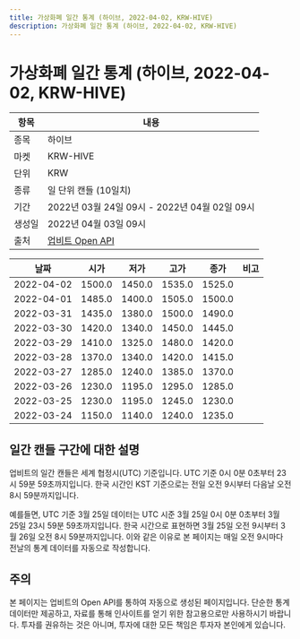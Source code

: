 ```yaml
---
title: 가상화폐 일간 통계 (하이브, 2022-04-02, KRW-HIVE)
description: 가상화폐 일간 통계 (하이브, 2022-04-02, KRW-HIVE)
---
```



가상화폐 일간 통계 (하이브, 2022-04-02, KRW-HIVE)
===

|항목|내용|
|--|--|
|종목|하이브|
|마켓|KRW-HIVE|
|단위|KRW|
|종류|일 단위 캔들 (10일치)|
|기간|2022년 03월 24일 09시 - 2022년 04월 02일 09시|
|생성일|2022년 04월 03일 09시|
|출처|[업비트 Open API](https://docs.upbit.com)|


|날짜|시가|저가|고가|종가|비고|
|--|--|--|--|--|--|
|2022-04-02|1500.0|1450.0|1535.0|1525.0|    |
|2022-04-01|1485.0|1400.0|1505.0|1500.0|    |
|2022-03-31|1435.0|1380.0|1500.0|1490.0|    |
|2022-03-30|1420.0|1340.0|1450.0|1445.0|    |
|2022-03-29|1410.0|1325.0|1480.0|1420.0|    |
|2022-03-28|1370.0|1340.0|1420.0|1415.0|    |
|2022-03-27|1285.0|1240.0|1385.0|1370.0|    |
|2022-03-26|1230.0|1195.0|1295.0|1285.0|    |
|2022-03-25|1230.0|1195.0|1245.0|1230.0|    |
|2022-03-24|1150.0|1140.0|1240.0|1235.0|    |


일간 캔들 구간에 대한 설명
---


업비트의 일간 캔들은 세계 협정시(UTC) 기준입니다. 
UTC 기준 0시 0분 0초부터 23시 59분 59초까지입니다. 
한국 시간인 KST 기준으로는 전일 오전 9시부터 다음날 오전 8시 59분까지입니다. 


예를들면, UTC 기준 3월 25일 데이터는 UTC 시준 3월 25일 0시 0분 0초부터 3월 25일 23시 59분 59초까지입니다. 
한국 시간으로 표현하면 3월 25일 오전 9시부터 3월 26일 오전 8시 59분까지입니다. 
이와 같은 이유로 본 페이지는 매일 오전 9시마다 전날의 통계 데이터를 자동으로 작성합니다. 


주의
---


본 페이지는 업비트의 Open API를 통하여 자동으로 생성된 페이지입니다. 
단순한 통계 데이터만 제공하고, 자료를 통해 인사이트를 얻기 위한 참고용으로만 사용하시기 바랍니다. 
투자를 권유하는 것은 아니며, 투자에 대한 모든 책임은 투자자 본인에게 있습니다. 
